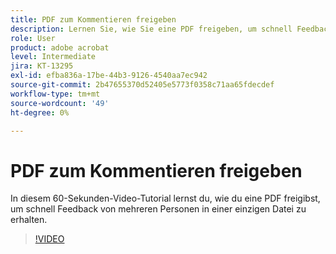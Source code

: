 ```yaml
---
title: PDF zum Kommentieren freigeben
description: Lernen Sie, wie Sie eine PDF freigeben, um schnell Feedback von mehreren Personen in einer einzigen Datei zu erhalten
role: User
product: adobe acrobat
level: Intermediate
jira: KT-13295
exl-id: efba836a-17be-44b3-9126-4540aa7ec942
source-git-commit: 2b47655370d52405e5773f0358c71aa65fdecdef
workflow-type: tm+mt
source-wordcount: '49'
ht-degree: 0%

---
```


# PDF zum Kommentieren freigeben

In diesem 60-Sekunden-Video-Tutorial lernst du, wie du eine PDF freigibst, um schnell Feedback von mehreren Personen in einer einzigen Datei zu erhalten.

>[!VIDEO](https://video.tv.adobe.com/v/340769?quality=12&learn=on&hidetitle=true)
